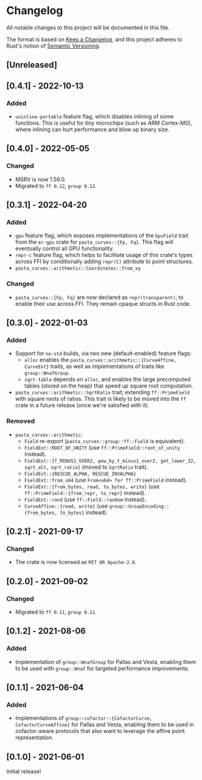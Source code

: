 # Changelog
All notable changes to this project will be documented in this file.

The format is based on [Keep a Changelog](https://keepachangelog.com/en/1.0.0/),
and this project adheres to Rust's notion of
[Semantic Versioning](https://semver.org/spec/v2.0.0.html).

## [Unreleased]

## [0.4.1] - 2022-10-13
### Added
- `uninline-portable` feature flag, which disables inlining of some functions.
  This is useful for tiny microchips (such as ARM Cortex-M0), where inlining
  can hurt performance and blow up binary size.

## [0.4.0] - 2022-05-05
### Changed
- MSRV is now 1.56.0.
- Migrated to `ff 0.12`, `group 0.12`.

## [0.3.1] - 2022-04-20
### Added
- `gpu` feature flag, which exposes implementations of the `GpuField` trait from
  the `ec-gpu` crate for `pasta_curves::{Fp, Fq}`. This flag will eventually
  control all GPU functionality.
- `repr-c` feature flag, which helps to facilitate usage of this crate's types
  across FFI by conditionally adding `repr(C)` attribute to point structures.
- `pasta_curves::arithmetic::Coordinates::from_xy`

### Changed
- `pasta_curves::{Fp, Fq}` are now declared as `repr(transparent)`, to enable
  their use across FFI. They remain opaque structs in Rust code.

## [0.3.0] - 2022-01-03
### Added
- Support for `no-std` builds, via two new (default-enabled) feature flags:
  - `alloc` enables the `pasta_curves::arithmetic::{CurveAffine, CurveExt}`
    traits, as well as implementations of traits like `group::WnafGroup`.
  - `sqrt-table` depends on `alloc`, and enables the large precomputed tables
    (stored on the heap) that speed up square root computation.
- `pasta_curves::arithmetic::SqrtRatio` trait, extending `ff::PrimeField` with
  square roots of ratios. This trait is likely to be moved into the `ff` crate
  in a future release (once we're satisfied with it).

### Removed
- `pasta_curves::arithmetic`:
  - `Field` re-export (`pasta_curves::group::ff::Field` is equivalent).
  - `FieldExt::ROOT_OF_UNITY` (use `ff::PrimeField::root_of_unity` instead).
  - `FieldExt::{T_MINUS1_OVER2, pow_by_t_minus1_over2, get_lower_32, sqrt_alt,`
    `sqrt_ratio}` (moved to `SqrtRatio` trait).
  - `FieldExt::{RESCUE_ALPHA, RESCUE_INVALPHA}`
  - `FieldExt::from_u64` (use `From<u64> for ff::PrimeField` instead).
  - `FieldExt::{from_bytes, read, to_bytes, write}`
    (use `ff::PrimeField::{from_repr, to_repr}` instead).
  - `FieldExt::rand` (use `ff::Field::random` instead).
  - `CurveAffine::{read, write}`
    (use `group::GroupEncoding::{from_bytes, to_bytes}` instead).

## [0.2.1] - 2021-09-17
### Changed
- The crate is now licensed as `MIT OR Apache-2.0`.

## [0.2.0] - 2021-09-02
### Changed
- Migrated to `ff 0.11`, `group 0.11`.

## [0.1.2] - 2021-08-06
### Added
- Implementation of `group::WnafGroup` for Pallas and Vesta, enabling them to be
  used with `group::Wnaf` for targeted performance improvements.

## [0.1.1] - 2021-06-04
### Added
- Implementations of `group::cofactor::{CofactorCurve, CofactorCurveAffine}` for
  Pallas and Vesta, enabling them to be used in cofactor-aware protocols that
  also want to leverage the affine point representation.

## [0.1.0] - 2021-06-01
Initial release!
